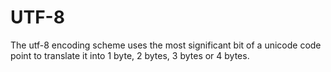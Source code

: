 # UTF-8
The utf-8 encoding scheme uses the most significant bit of a unicode code point to translate it into 1 byte, 2 bytes, 3 bytes or 4 bytes.
